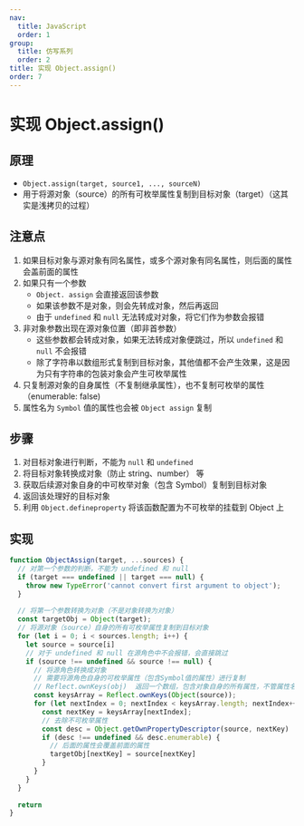 ```yaml
---
nav:
  title: JavaScript
  order: 1
group:
  title: 仿写系列
  order: 2
title: 实现 Object.assign()
order: 7
---
```


# 实现 Object.assign()

## 原理

- `Object.assign(target, source1, ..., sourceN)`
- 用于将源对象（source）的所有可枚举属性复制到目标对象（target）（这其实是浅拷贝的过程）

## 注意点

1. 如果目标对象与源对象有同名属性，或多个源对象有同名属性，则后面的属性会盖前面的属性
2. 如果只有一个参数
   - `Object. assign` 会直接返回该参数
   - 如果该参数不是对象，则会先转成对象，然后再返回
   - 由于 `undefined` 和 `null` 无法转成对对象，将它们作为参数会报错
3. 非对象参数出现在源对象位置（即非首参数）
   - 这些参数都会转成对象，如果无法转成对象便跳过，所以 `undefined` 和 `null` 不会报错
   - 除了字符串以数组形式复制到目标对象，其他值都不会产生效果，这是因为只有字符串的包装对象会产生可枚举属性
4. 只复制源对象的自身属性（不复制继承属性），也不复制可枚举的属性（enumerable: false)
5. 属性名为 `Symbol` 值的属性也会被 `Object assign` 复制

## 步骤

1. 对目标对象进行判断，不能为 `null` 和 `undefined`
2. 将目标对象转换成对象（防止 string、number） 等
3. 获取后续源对象自身的中可枚举对象（包含 Symbol）复制到目标对象
4. 返回该处理好的目标对象
5. 利用 `Object.defineproperty` 将该函数配置为不可枚举的挂载到 Object 上

## 实现

```js
function ObjectAssign(target, ...sources) {
  // 对第一个参数的判断，不能为 undefined 和 null
  if (target === undefined || target === null) {
    throw new TypeError('cannot convert first argument to object');
  }
  
  // 将第一个参数转换为对象（不是对象转换为对象）
  const targetObj = Object(target);
  // 将源对象（source）自身的所有可枚举属性复制到目标对象
  for (let i = 0; i < sources.length; i++) {
    let source = source[i]
    // 对于 undefined 和 null 在源角色中不会报错，会直接跳过
    if (source !== undefined && source !== null) {
      // 将源角色转换成对象
      // 需要将源角色自身的可枚举属性（包含Symbol值的属性）进行复制
      // Reflect.ownKeys(obj)  返回一个数组，包含对象自身的所有属性，不管属性名是Symbol还是字符串，也不管是否可枚举
      const keysArray = Reflect.ownKeys(Object(source));
      for (let nextIndex = 0; nextIndex < keysArray.length; nextIndex++) {
        const nextKey = keysArray[nextIndex];
        // 去除不可枚举属性
        const desc = Object.getOwnPropertyDescriptor(source, nextKey)
        if (desc !== undefined && desc.enumerable) {
          // 后面的属性会覆盖前面的属性
          targetObj[nextKey] = source[nextKey]
        }
      }
    }
  }
  
  return 
}
```

